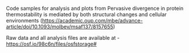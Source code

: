 Code samples for analysis and plots from Pervasive divergence in protein thermostability is mediated by both structural changes and cellular environments (https://academic.oup.com/mbe/advance-article/doi/10.1093/molbev/msaf137/8157655)

Raw data and all analysis files are available at - https://osf.io/98c6n/files/osfstorage#
